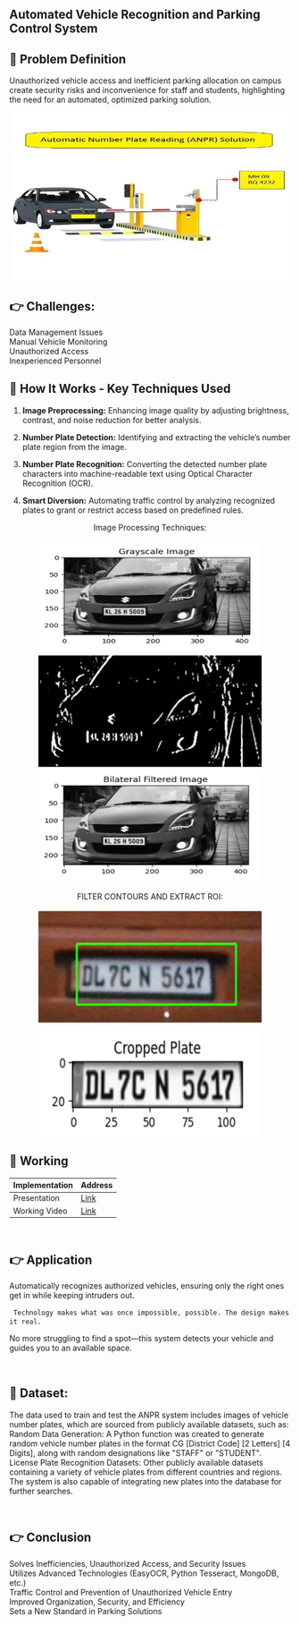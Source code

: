 ## Automated Vehicle Recognition and Parking Control System

## 📌 Problem Definition
Unauthorized vehicle access and inefficient parking allocation on campus create security risks and inconvenience for staff and students, highlighting the need for an automated, optimized parking solution.<br>
<div align ="center">
<img  src = "/anpr_assets/automatic-number-plate-recognition-powered-boom-barrier-500x500.webp" width="500" height="300">
</div>

## 👉 Challenges:<br>

Data Management Issues<br>
Manual Vehicle Monitoring<br>
Unauthorized Access<br>
Inexperienced Personnel
<br>


## 📓 How It Works - Key Techniques Used

1. **Image Preprocessing:**
   Enhancing image quality by adjusting brightness, contrast, and noise reduction for better analysis.  

2. **Number Plate Detection:** 
   Identifying and extracting the vehicle’s number plate region from the image.  

3. **Number Plate Recognition:**  Converting the detected number plate characters into machine-readable text using Optical Character Recognition (OCR).  

4. **Smart Diversion:**
   Automating traffic control by analyzing recognized plates to grant or restrict access based on predefined rules.  


<div align ="center">
Image Processing Techniques:<br><br>

<img src = "/anpr_assets/Picture1.png" width="400" height="200" >
<img src = "/anpr_assets/Picture2.png"  width="400" height="200" >
<img src = "/anpr_assets/Picture3.png"  width="400" height="200" ><br><br>
FILTER CONTOURS AND EXTRACT ROI:<br>

<br>
<img src = "/anpr_assets/Picture4.png"  width="400" height="200">
<img src = "/anpr_assets/Picture5.png" width="400" height="200">
</div>

## 📓 Working

| Implementation           | Address |
| ----------------- | ------------------------------------------------------------------ |
| Presentation |<a href='ANPR.pdf' target="_blank">Link</a>|
| Working Video| <a href='https://drive.google.com/file/d/1jezin41d2VJ_kDJaO858FicWX8nenFjh/view?usp=drivesdk' target="_blank">Link</a> |

<br>

## 👉 Application

Automatically recognizes authorized vehicles, ensuring only the right ones get in while keeping intruders out.
```
 Technology makes what was once impossible, possible. The design makes it real.
```

 No more struggling to find a spot—this system detects your vehicle and guides you to an available space.


<br>


## 🔗 Dataset:

The data used to train and test the ANPR system includes images of vehicle number plates, 
which are sourced from publicly available datasets, such as: 
Random Data Generation: A Python function was created to generate random vehicle number 
plates in the format CG [District Code] [2 Letters] [4 Digits], along with random designations 
like "STAFF" or "STUDENT". 
License Plate Recognition Datasets: Other publicly available datasets containing a variety of 
vehicle plates from different countries and regions. 
The system is also capable of integrating new plates into the database for further searches.

<br >

## 👉 Conclusion

Solves Inefficiencies, Unauthorized Access, and Security Issues<br>
Utilizes Advanced Technologies (EasyOCR, Python Tesseract, MongoDB, etc.)<br>
Traffic Control and Prevention of Unauthorized Vehicle Entry<br>
Improved Organization, Security, and Efficiency<br>
Sets a New Standard in Parking Solutions<br>


 
